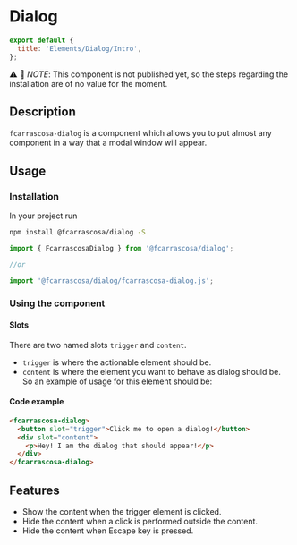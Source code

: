 # Dialog

```js script
export default {
  title: 'Elements/Dialog/Intro',
};
```

:warning: :construction: _NOTE_: This component is not published yet, so the steps regarding the installation are of no value for the moment.

## Description

`fcarrascosa-dialog` is a component which allows you to put almost any component in a way that a modal window will appear.

## Usage

### Installation

In your project run

```bash
npm install @fcarrascosa/dialog -S
```

```js
import { FcarrascosaDialog } from '@fcarrascosa/dialog';

//or

import '@fcarrascosa/dialog/fcarrascosa-dialog.js';
```

### Using the component

#### Slots

There are two named slots `trigger` and `content`.

- `trigger` is where the actionable element should be.
- `content` is where the element you want to behave as dialog should be.
  So an example of usage for this element should be:

#### Code example

```html
<fcarrascosa-dialog>
  <button slot="trigger">Click me to open a dialog!</button>
  <div slot="content">
    <p>Hey! I am the dialog that should appear!</p>
  </div>
</fcarrascosa-dialog>
```

## Features

- Show the content when the trigger element is clicked.
- Hide the content when a click is performed outside the content.
- Hide the content when Escape key is pressed.

